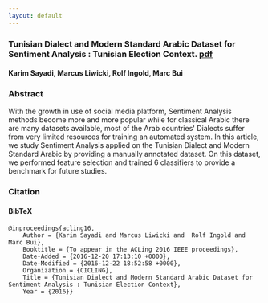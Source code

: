 ```yaml
---
layout: default
---
```



### Tunisian Dialect and Modern Standard Arabic Dataset for Sentiment Analysis : Tunisian Election Context. <a target="_blank" href="/research/articles/acling16.pdf" class="pdf-button"><span>pdf</span></a>


#### Karim Sayadi, Marcus Liwicki, Rolf Ingold, Marc Bui

### Abstract 

With the growth in use of social media platform, Sentiment Analysis methods become more and more popular while for classical Arabic there are many datasets available, most of the Arab countries' Dialects suffer from very limited resources for training an automated system. In this article, we study Sentiment Analysis applied on the Tunisian Dialect and Modern Standard Arabic by providing a manually annotated dataset. On this dataset, we performed feature selection and trained 6 classifiers to provide a benchmark for future studies.

### Citation 

#### BibTeX 

```
@inproceedings{acling16,
	Author = {Karim Sayadi and Marcus Liwicki and  Rolf Ingold and Marc Bui},
	Booktitle = {To appear in the ACLing 2016 IEEE proceedings},
	Date-Added = {2016-12-20 17:13:10 +0000},
	Date-Modified = {2016-12-22 18:52:58 +0000},
	Organization = {CICLING},
	Title = {Tunisian Dialect and Modern Standard Arabic Dataset for Sentiment Analysis : Tunisian Election Context},
	Year = {2016}}
```